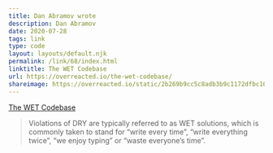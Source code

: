 ```yaml
---
title: Dan Abramov wrote
description: Dan Abramov
date: 2020-07-28
tags: link
type: code
layout: layouts/default.njk
permalink: /link/68/index.html
linktitle: The WET Codebase
url: https://overreacted.io/the-wet-codebase/
shareimage: https://overreacted.io/static/2b269b9cc5c8adb3b9c1172dfbc10abb/799d3/wet_codebase.png
---
```


[The WET Codebase](https://overreacted.io/the-wet-codebase/)

> Violations of DRY are typically referred to as WET solutions, which is commonly taken to stand for “write every time”, “write everything twice”, “we enjoy typing” or “waste everyone’s time”.
